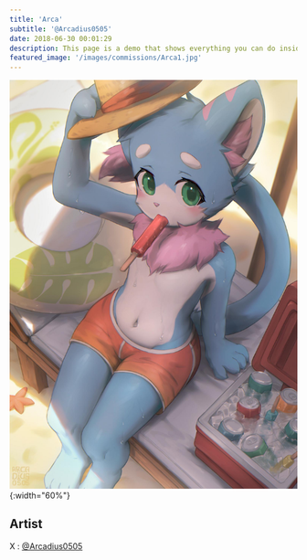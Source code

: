 ```yaml
---
title: 'Arca'
subtitle: '@Arcadius0505'
date: 2018-06-30 00:01:29
description: This page is a demo that shows everything you can do inside portfolio and blog posts.
featured_image: '/images/commissions/Arca1.jpg'
---
```


![](/images/commissions/Arca1.jpg){:width="60%"}

## Artist

X : [@Arcadius0505](https://twitter.com/Arcadius0505)
